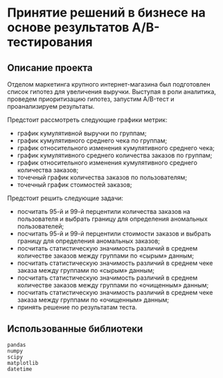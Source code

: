 # Принятие решений в бизнесе на основе результатов A/B-тестирования

## Описание проекта

Отделом маркетинга крупного интернет-магазина был подготовлен список гипотез для увеличения выручки.
Выступая в роли аналитика, проведем приоритизацию гипотез, запустим A/B-тест и проанализируем результаты.

Предстоит рассмотреть следующие графики метрик:
- график кумулятивной выручки по группам;
- график кумулятивного среднего чека по группам;
- график относительного изменения кумулятивного среднего чека;
- график кумулятивного среднего количества заказов по группам;
- график относительного изменения кумулятивного среднего количества заказов;
- точечный график количества заказов по пользователям;
- точечный график стоимостей заказов;

Предстоит решить следующие задачи:
- посчитать 95-й и 99-й перцентили количества заказов на пользователя и выбрать границу для определения аномальных пользователей;
- посчитать 95-й и 99-й перцентили стоимости заказов и выбрать границу для определения аномальных заказов;
- посчитать статистическую значимость различий в среднем количестве заказов между группами по «сырым» данным;
- посчитать статистическую значимость различий в среднем чеке заказа между группами по «сырым» данным;
- посчитать статистическую значимость различий в среднем количестве заказов между группами по «очищенным» данным;
- посчитать статистическую значимость различий в среднем чеке заказа между группами по «очищенным» данным;
- принять решение по результатам теста.

## Использованные библиотеки
```
pandas 
numpy 
scipy 
matplotlib 
datetime 
```
